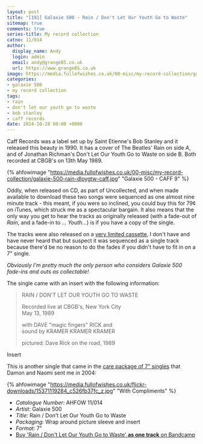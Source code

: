 ```yaml
---
layout: post
title: "[191] Galaxie 500 - Rain / Don't Let Our Youth Go to Waste"
sitemap: true
comments: true
series-title: My record collection
catno: 11/014
author:
  display_name: Andy
  login: admin
  email: andy@grange85.co.uk
  url: https://www.grange85.co.uk
image: https://media.fullofwishes.co.uk/00-misc/my-record-collection/galaxie-500-rain-dloygtw-caff.jpg
categories:
- galaxie 500
- my record collection
tags:
- rain
- don't let our youth go to waste
- bob stanley
- caff records
date: 2024-10-28 00:00 +0000
---
```

Caff Records was a label set up by Saint Etienne's Bob Stanley and it released this beauty in 1990. It has a cover of The Beatles' Rain on side _A_, and of Jonathan Richman's Don't Let Our Youth Go to Waste on side B. Both recorded at CBGB's on 13th May 1989.

{% ahfowimage "https://media.fullofwishes.co.uk/00-misc/my-record-collection/galaxie-500-rain-dloygtw-caff.jpg" "Galaxie 500 - CAFF 9" %}

Oddly, when released on CD, as part of Uncollected, and when made available to download these two songs were sequenced as one almost nine minute track - this meant, if you were so inclined, you could buy this for 79&cent; on iTunes, which struck me as a spectacular bargain. It also means that the only way you get to hear the tracks as originally released (with a fade-out of _Rain_, and a fade-in to _... Youth..._) is if you have a copy of the single. 

The tracks were also released on a [very limited cassette](https://www.discogs.com/release/10148995-Galaxie-500-Rain-Dont-Let-Our-Youth-Go-To-Waste), I don't have and have never heard that but suspect it was sequenced as a single track because there'd be no reason to do the fades if you didn't have to fit in on a 7" single.

_Obviously I'm pretty much the only person who considers Galaxie 500 fade-ins and outs as collectable!_

The single came with an insert with the following information:

<blockquote>
<p>RAIN / DON'T LET OUR YOUTH GO TO WASTE</p>
<p>Recorded live at CBGB's, New York City<br/>
May 13, 1989</p>
<p>with DAVE "magic fingers" RICK and<br/>
sound by KRAMER KRAMER KRAMER</p>
<p>pictured: Dave Rick on the road, 1989</p>
</blockquote>
<p class="caption">Insert</p>

This is another single that came in the [care package of 7" singles](/2014/12/10/happy-20th-birthday-head-full-wishes-3/) that Damon and Naomi sent me in 2004:

{% ahfowimage "https://media.fullofwishes.co.uk/flickr-downloads/15371119284_c526fb37fc_z.jpg" "With Compliments" %}

 - *Catalogue Number:* AHFOW 11/014
 - *Artist:* Galaxie 500
 - *Title:* Rain / Don't Let Our Youth Go to Waste
 - *Packaging:* Wrap around picture sleeve and insert
 - *Format:* 7"
 - [Buy 'Rain / Don't Let Our Youth Go to Waste' **as one track** on Bandcamp](https://galaxie500.bandcamp.com/track/rain-dont-let-our-youth-go-to-waste)
